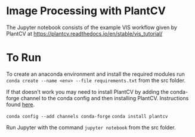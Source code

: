 # Image Processing with PlantCV
The Jupyter notebook consists of the example VIS workflow given by PlantCV at https://plantcv.readthedocs.io/en/stable/vis_tutorial/

# To Run
To create an anaconda environment and install the required modules run `conda create --name <env> --file requirements.txt` from the src folder.

If that doesn't work you may need to install PlantCV by adding the conda-forge channel to the conda config and then installing PlantCV. Instructions found [here](https://plantcv.readthedocs.io/en/stable/installation/).

`conda config --add channels conda-forge`
`conda install plantcv`

Run Jupyter with the command `jupyter notebook` from the src folder. 
